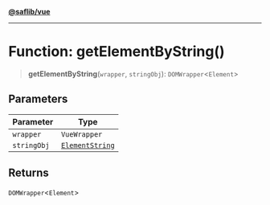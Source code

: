 [**@saflib/vue**](../../../../index.md)

***

# Function: getElementByString()

> **getElementByString**(`wrapper`, `stringObj`): `DOMWrapper`\<`Element`\>

## Parameters

| Parameter | Type |
| ------ | ------ |
| `wrapper` | `VueWrapper` |
| `stringObj` | [`ElementString`](../type-aliases/ElementString.md) |

## Returns

`DOMWrapper`\<`Element`\>
